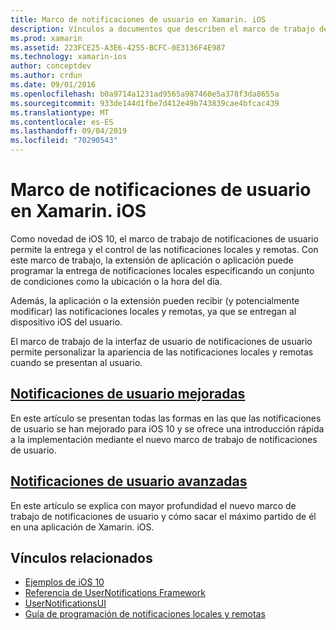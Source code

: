 ```yaml
---
title: Marco de notificaciones de usuario en Xamarin. iOS
description: Vínculos a documentos que describen el marco de trabajo de notificaciones de usuario y cómo usarlo para enviar y recibir notificaciones locales y remotas en una aplicación de Xamarin. iOS.
ms.prod: xamarin
ms.assetid: 223FCE25-A3E6-4255-BCFC-0E3136F4E987
ms.technology: xamarin-ios
author: conceptdev
ms.author: crdun
ms.date: 09/01/2016
ms.openlocfilehash: b0a9714a1231ad9565a987460e5a378f3da8655a
ms.sourcegitcommit: 933de144d1fbe7d412e49b743839cae4bfcac439
ms.translationtype: MT
ms.contentlocale: es-ES
ms.lasthandoff: 09/04/2019
ms.locfileid: "70290543"
---
```

# <a name="user-notifications-framework-in-xamarinios"></a>Marco de notificaciones de usuario en Xamarin. iOS

Como novedad de iOS 10, el marco de trabajo de notificaciones de usuario permite la entrega y el control de las notificaciones locales y remotas. Con este marco de trabajo, la extensión de aplicación o aplicación puede programar la entrega de notificaciones locales especificando un conjunto de condiciones como la ubicación o la hora del día.

Además, la aplicación o la extensión pueden recibir (y potencialmente modificar) las notificaciones locales y remotas, ya que se entregan al dispositivo iOS del usuario.

El marco de trabajo de la interfaz de usuario de notificaciones de usuario permite personalizar la apariencia de las notificaciones locales y remotas cuando se presentan al usuario.

## <a name="enhanced-user-notificationsiosplatformuser-notificationsenhanced-user-notificationsmd"></a>[Notificaciones de usuario mejoradas](~/ios/platform/user-notifications/enhanced-user-notifications.md)

En este artículo se presentan todas las formas en las que las notificaciones de usuario se han mejorado para iOS 10 y se ofrece una introducción rápida a la implementación mediante el nuevo marco de trabajo de notificaciones de usuario.

## <a name="advanced-user-notificationsiosplatformuser-notificationsadvanced-user-notificationsmd"></a>[Notificaciones de usuario avanzadas](~/ios/platform/user-notifications/advanced-user-notifications.md)

En este artículo se explica con mayor profundidad el nuevo marco de trabajo de notificaciones de usuario y cómo sacar el máximo partido de él en una aplicación de Xamarin. iOS.

## <a name="related-links"></a>Vínculos relacionados

- [Ejemplos de iOS 10](https://docs.microsoft.com/samples/browse/?products=xamarin&term=Xamarin.iOS+iOS10)
- [Referencia de UserNotifications Framework](https://developer.apple.com/reference/usernotifications)
- [UserNotificationsUI](https://developer.apple.com/reference/usernotificationsui)
- [Guía de programación de notificaciones locales y remotas](https://developer.apple.com/library/prerelease/content/documentation/NetworkingInternet/Conceptual/RemoteNotificationsPG/Chapters/Introduction.html)
